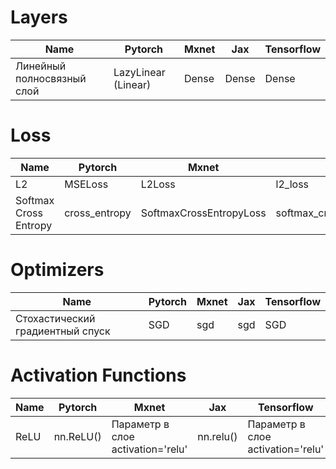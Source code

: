 # Layers

| Name                       | Pytorch             | Mxnet | Jax   | Tensorflow |
| -------------------------- | ------------------- | ----- | ----- | ---------- |
| Линейный полносвязный слой | LazyLinear (Linear) | Dense | Dense | Dense      |

# Loss

| Name                  | Pytorch       | Mxnet                   | Jax                                       | Tensorflow                    |
| --------------------- | ------------- | ----------------------- | ----------------------------------------- | ----------------------------- |
| L2                    | MSELoss       | L2Loss                  | l2_loss                                   | MeanSquaredError              |
| Softmax Cross Entropy | cross_entropy | SoftmaxCrossEntropyLoss | softmax_cross_entropy_with_integer_labels | SparseCategoricalCrossentropy |
# Optimizers

| Name                             | Pytorch | Mxnet | Jax | Tensorflow |
| -------------------------------- | ------- | ----- | --- | ---------- |
| Стохастический градиентный спуск | SGD     | sgd   | sgd | SGD        |
# Activation Functions

| Name | Pytorch   | Mxnet                             | Jax       | Tensorflow                        |
| ---- | --------- | --------------------------------- | --------- | --------------------------------- |
| ReLU | nn.ReLU() | Параметр в слое activation='relu' | nn.relu() | Параметр в слое activation='relu' |
